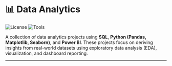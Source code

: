 # 📊 Data Analytics 

![License](https://img.shields.io/badge/license-MIT-blue.svg)
![Tools](https://img.shields.io/badge/tools-SQL%20|%20Python%20|%20PowerBI-orange)

A collection of data analytics projects using **SQL**, **Python (Pandas, Matplotlib, Seaborn)**, and **Power BI**. These projects focus on deriving insights from real-world datasets using exploratory data analysis (EDA), visualization, and dashboard reporting.

---

